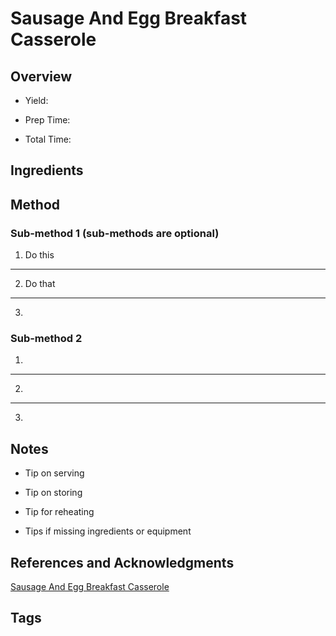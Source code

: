 # Sausage And Egg Breakfast Casserole

## Overview

- Yield:

- Prep Time:

- Total Time:

## Ingredients



## Method

### Sub-method 1 (sub-methods are optional)

1. Do this
---
2. Do that
---
3.

### Sub-method 2

1.
---
2.
---
3.

## Notes

- Tip on serving

- Tip on storing

- Tip for reheating

- Tips if missing ingredients or equipment

## References and Acknowledgments

[Sausage And Egg Breakfast Casserole](https://www.730sagestreet.com/sausage-and-egg-breakfast-casserole/)

## Tags



